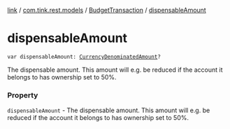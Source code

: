 [link](../../index.md) / [com.tink.rest.models](../index.md) / [BudgetTransaction](index.md) / [dispensableAmount](./dispensable-amount.md)

# dispensableAmount

`var dispensableAmount: `[`CurrencyDenominatedAmount`](../-currency-denominated-amount/index.md)`?`

The dispensable amount. This amount will e.g. be reduced if the account it belongs to has ownership set to 50%.

### Property

`dispensableAmount` - The dispensable amount. This amount will e.g. be reduced if the account it belongs to has ownership set to 50%.